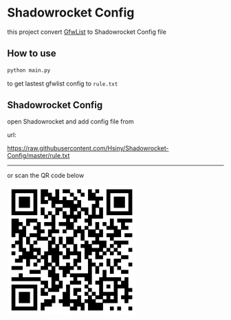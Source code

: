 # Shadowrocket Config

this project convert [GfwList](https://github.com/gfwlist/gfwlist) to Shadowrocket Config file


## How to use

``` Python
python main.py 
```
to get lastest gfwlist config to ```rule.txt```

## Shadowrocket Config

open Shadowrocket and add config file from 
 
url:  

https://raw.githubusercontent.com/Hsiny/Shadowrocket-Config/master/rule.txt

---
or scan the QR code below

![QR code](qr.png)




